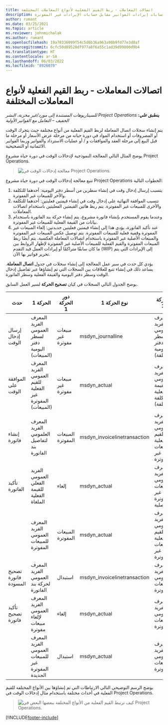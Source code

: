 ```yaml
---
title: اتصالات المعاملات - ربط القيم الفعلية لأنواع المعاملات المختلفة
description: يشرح هذا المقال كيفية استخدام اتصال المعاملة لربط القيم الفعلية بأنواع مختلفة للمساعدة في تتبع الربحية وتراكم الفوترة وحسابات إيرادات الفواتير مقابل حسابات الإيرادات غير المفوترة.
author: rumant
ms.date: 03/25/2021
ms.topic: article
ms.reviewer: johnmichalak
ms.author: rumant
ms.openlocfilehash: 19a78336099f54c5d6b36a963a90b9fd77e3d0af
ms.sourcegitcommit: 6cfc50d89528df977a8f6a55c1ad39d99800d9b4
ms.translationtype: HT
ms.contentlocale: ar-SA
ms.lasthandoff: 06/03/2022
ms.locfileid: "8926070"
---
```

# <a name="transaction-connections---link-actuals-of-different-transaction-types"></a>اتصالات المعاملات - ربط القيم الفعلية لأنواع المعاملات المختلفة

_**ينطبق علي:** ‏‫Project Operations للسيناريوهات المستندة إلى مورد/غير مخزنة‬، ‏‫النشر الخفيف – التعامل مع الفواتير الأولية‬_

يتم إنشاء سجلات اتصال المعاملة لربط القيم الفعلية من أنواع مختلفة حيث يتحرك الوقت أو المصروفات أو استخدام المواد في دورة حياته من مرحلة عرض الأسعار أو مرحلة ما قبل البيع إلى مرحلة العقد والموافقات و / أو عمليات الاسترداد والفواتير وربما الفواتير الائتمانية أو التصحيحية.

يوضح المثال التالي المعالجة النموذجية لإدخالات الوقت في دورة حياة مشروع Project Operations.

> ![معالجة إدخالات الوقت في Project Operations.](media/basic-guide-17.png)

تتبع معالجة إدخالات الوقت في دورة حياة مشروع Project Operations الخطوات التالية: 

1. يتسبب إرسال إدخال وقت في إنشاء سطرين من أسطر دفتر اليومية: أحدهما للتكلفة والأخر للمبيعات غير المفوترة. 
2. تتسبب الموافقة النهائية على إدخال وقت في إنشاء قيمتين فعليتين: أحدهما للتكلفة والأخرى للمبيعات غير المفوترة. يتم ربط هاتين القيمتين الفعليتين باستخدام اتصالات المعاملات.
3. وعندما يقوم المستخدم بإنشاء فاتورة مشروع، يتم إنشاء حركة بند الفاتورة باستخدام بيانات من القيمة الفعلية للمبيعات غير المفوترة.
4. عند تأكيد الفاتورة، يؤدي هذا إلى إنشاء قيمتين فعليتين جديدتين: إلغاء المبيعات غير المفوترة وقمية فعلية للمبيعات المفوترة. يتم توصيل عكس المبيعات غير المفوترة والمبيعات الأصلية غير المفوترة باستخدام اتصالات المعاملة العكسية. يتم أيضًا ربط المبيعات المفوترة والقيم الفعلية للمبيعات الأصلية غير المفوترة لإظهار الروابط بين ما كان سابقًا متراكمًا أو إيرادات العمل قيد التقدم (WIP) إلى الإيرادات التي يتم تحرير فواتير بها الآن.   

يؤدي كل حدث في سير عمل المعالجة إلى إنشاء سجلات في جدول **اتصال المعاملة**. يساعد ذلك في إنشاء تتبع للعلاقات بين السجلات التي تم إنشاؤها عبر تفاصيل إدخال الوقت وسطر دفتر اليومية والقيمة الفعلية وسطر الفاتورة.

يوضح الجدول التالي السجلات في كيان **تصحيح الحركة** لسير العمل السابق.

|حدث                   |الحركة 1                 |دور الحركة 1 |نوع الحركة 1       |الحركة 2          |دور الحركة 2 |نوع الحركة 2 |
|------------------------|------------------------------|---------------|-----------------------------|-----------------------------|-------------------|-------------------|
|إرسال إدخال الوقت   |المعرف الفريد العمومي لسطر دفتر اليومية (المبيعات)     |مبيعات غير مفوترة |msdyn_journalline            |المعرف الفريد العمومي لسطر دفتر اليومية (التكلفة)     |تكلفة            |msdyn_journalline  |
|الموافقة على الوقت           |المعرف الفريد العمومي للقيم الفعلية غير المفوترة (المبيعات)  |مبيعات غير مفوترة |msdyn_actual                 |المعرف الفريد العمومي للقيمة الفعلية للتكلفة (التكلفة)       |تكلفة            |msdyn_actual       |
|إنشاء فاتورة        |المعرف الفريد العلمومي لتفاصيل بند الفاتورة      |المبيعات المفوترة   |msdyn_invoicelinetransaction |المعرف الفريد العمومي للقيم الفعلية للمبيعات غير المفوترة   |مبيعات غير مفوترة  |msdyn_actual       |
|تأكيد الفاتورة    |الفريد العمومي الفعلي للقيمة الفعلية الملغاة         |إلغاء      |msdyn_actual                 |المعرف الفريد العمومي مبيعات غير مفوترة أصلية |أصلي        |msdyn_actual       |
|                        |المعرف الفريد العمومي للمبيعات المفوترة             |المبيعات المفوترة   |msdyn_actual                 |المعرف الفريد العمومي للقيم الفعلية للمبيعات غير المفوترة   |مبيعات غير مفوترة  |msdyn_actual       |
|تصحيح فاتورة المسودة |المعرف الفريد العمومي لحركة بند الفاتورة|استبدال      |msdyn_invoicelinetransaction |المعرف الفريد العمومي للمبيعات المفوترة            |أصلي        |msdyn_actual       |
|تأكيد تصحيح فاتورة|المعرف الفريد العمومي لإلغاء مبيعات مفوترة  |إلغاء      |msdyn_actual                 |المعرف الفريد العمومي للمبيعات المفوترة            |أصلي        |msdyn_actual       |
|                        |المعرف الفريد العمومي للمبيعات غير المفوترة الجديدة |استبدال            |msdyn_actual                 |المعرف الفريد العمومي للمبيعات المفوترة            |أصلي        |msdyn_actual       |


يوضح الرسم التوضيحي التالي الارتباطات التي تم إنشاؤها بين الأنواع المختلفة للقيم الفعلية في أحداث مختلفة باستخدام مثال إدخالات الوقت في Project Operations.

> ![كيف ترتبط القيم الفعلية من الأنواع المختلفة ببعضها البعض في Project Operations.](media/TransactionConnections.png)

[!INCLUDE[footer-include](../includes/footer-banner.md)]
